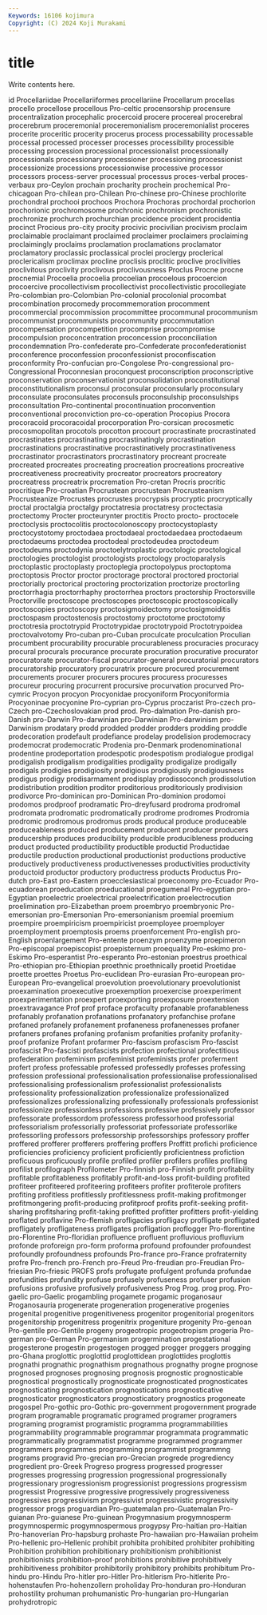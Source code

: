 ```yaml
---
Keywords: 16106 kojimura
Copyright: (C) 2024 Koji Murakami
---
```


# title

Write contents here.



id Procellariidae Procellariiformes procellariine Procellarum procellas procello procellose
procellous Pro-celtic procensorship procensure procentralization procephalic procercoid procere procereal procerebral
procerebrum proceremonial proceremonialism proceremonialist proceres procerite proceritic procerity procerus process
processability processable processal processed processer processes processibility processible processing procession
processional processionalist processionally processionals processionary processioner processioning processionist processionize processions
processionwise processive processor processors process-server processual processus proces-verbal proces-verbaux pro-Ceylon
prochain procharity prochein prochemical Pro-chicagoan Pro-chilean pro-Chilean Pro-chinese pro-Chinese prochlorite
prochondral prochooi prochoos Prochora Prochoras prochordal prochorion prochorionic prochromosome prochronic
prochronism prochronistic prochronize prochurch prochurchian procidence procident procidentia procinct Procious
pro-city procity procivic procivilian procivism proclaim proclaimable proclaimant proclaimed proclaimer
proclaimers proclaiming proclaimingly proclaims proclamation proclamations proclamator proclamatory proclassic proclassical
proclei proclergy proclerical proclericalism proclimax procline proclisis proclitic proclive proclivities
proclivitous proclivity proclivous proclivousness Proclus Procne procne procnemial Procoelia procoelia
procoelian procoelous procoercion procoercive procollectivism procollectivist procollectivistic procollegiate Pro-colombian pro-Colombian
Pro-colonial procolonial procombat procombination procomedy procommemoration procomment procommercial procommission procommittee
procommunal procommunism procommunist procommunists procommunity procommutation procompensation procompetition procomprise procompromise
procompulsion proconcentration proconcession proconciliation procondemnation Pro-confederate pro-Confederate proconfederationist proconference proconfession
proconfessionist proconfiscation proconformity Pro-confucian pro-Congolese Pro-congressional pro-Congressional Proconnesian proconquest proconscription
proconscriptive proconservation proconservationist proconsolidation proconstitutional proconstitutionalism proconsul proconsular proconsularly proconsulary
proconsulate proconsulates proconsuls proconsulship proconsulships proconsultation Pro-continental procontinuation proconvention proconventional
proconviction pro-co-operation Procopius Procora procoracoid procoracoidal procorporation Pro-corsican procosmetic procosmopolitan
procotols procotton procourt procrastinate procrastinated procrastinates procrastinating procrastinatingly procrastination procrastinations
procrastinative procrastinatively procrastinativeness procrastinator procrastinators procrastinatory procreant procreate procreated procreates
procreating procreation procreations procreative procreativeness procreativity procreator procreators procreatory procreatress
procreatrix procremation Pro-cretan Procris procritic procritique Pro-croatian Procrustean procrustean Procrusteanism
Procrusteanize Procrustes procrustes procrypsis procryptic procryptically proctal proctalgia proctalgy proctatresia
proctatresy proctectasia proctectomy Procter procteurynter proctitis Procto procto- proctocele proctoclysis
proctocolitis proctocolonoscopy proctocystoplasty proctocystotomy proctodaea proctodaeal proctodaedaea proctodaeum proctodaeums proctodea
proctodeal proctodeudea proctodeum proctodeums proctodynia proctoelytroplastic proctologic proctological proctologies proctologist
proctologists proctology proctoparalysis proctoplastic proctoplasty proctoplegia proctopolypus proctoptoma proctoptosis Proctor
proctor proctorage proctoral proctored proctorial proctorially proctorical proctoring proctorization proctorize
proctorling proctorrhagia proctorrhaphy proctorrhea proctors proctorship Proctorsville Proctorville proctoscope proctoscopes
proctoscopic proctoscopically proctoscopies proctoscopy proctosigmoidectomy proctosigmoiditis proctospasm proctostenosis proctostomy proctotome
proctotomy proctotresia proctotrypid Proctotrypidae proctotrypoid Proctotrypoidea proctovalvotomy Pro-cuban pro-Cuban proculcate
proculcation Proculian procumbent procurability procurable procurableness procuracies procuracy procural procurals
procurance procurate procuration procurative procurator procuratorate procurator-fiscal procurator-general procuratorial procurators
procuratorship procuratory procuratrix procure procured procurement procurements procurer procurers procures
procuress procuresses procureur procuring procurrent procursive procurvation procurved Pro-cymric Procyon
procyon Procyonidae procyoniform Procyoniformia Procyoninae procyonine Pro-cyprian pro-Cyprus proczarist Pro-czech
pro-Czech pro-Czechoslovakian prod prod. Pro-dalmation Pro-danish pro-Danish pro-Darwin Pro-darwinian pro-Darwinian
Pro-darwinism pro-Darwinism prodatary prodd prodded prodder prodders prodding proddle prodecoration
prodefault prodefiance prodelay prodelision prodemocracy prodemocrat prodemocratic Prodenia pro-Denmark prodenominational
prodentine prodeportation prodespotic prodespotism prodialogue prodigal prodigalish prodigalism prodigalities prodigality
prodigalize prodigally prodigals prodigies prodigiosity prodigious prodigiously prodigiousness prodigus prodigy
prodisarmament prodisplay prodissoconch prodissolution prodistribution prodition proditor proditorious proditoriously prodivision
prodivorce Pro-dominican pro-Dominican Pro-dominion prodomoi prodomos prodproof prodramatic Pro-dreyfusard prodroma
prodromal prodromata prodromatic prodromatically prodrome prodromes Prodromia prodromic prodromous prodromus
prods producal produce produceable produceableness produced producement producent producer producers
producership produces producibility producible producibleness producing product producted productibility productible
productid Productidae productile production productional productionist productions productive productively productiveness
productivenesses productivities productivity productoid productor productory productress products Productus Pro-dutch
pro-East pro-Eastern proecclesiastical proeconomy pro-Ecuador Pro-ecuadorean proeducation proeducational proegumenal Pro-egyptian
pro-Egyptian proelectric proelectrical proelectrification proelectrocution proelimination pro-Elizabethan proem proembryo proembryonic
Pro-emersonian pro-Emersonian Pro-emersonianism proemial proemium proempire proempiricism proempiricist proemployee proemployer
proemployment proemptosis proems proenforcement Pro-english pro-English proenlargement Pro-entente proenzym proenzyme
proepimeron Pro-episcopal proepiscopist proepisternum proequality Pro-eskimo pro-Eskimo Pro-esperantist Pro-esperanto Pro-estonian
proestrus proethical Pro-ethiopian pro-Ethiopian proethnic proethnically proetid Proetidae proette proettes
Proetus Pro-euclidean Pro-eurasian Pro-european pro-European Pro-evangelical proevolution proevolutionary proevolutionist proexamination
proexecutive proexemption proexercise proexperiment proexperimentation proexpert proexporting proexposure proextension proextravagance
Prof prof proface profaculty profanable profanableness profanably profanation profanations profanatory
profanchise profane profaned profanely profanement profaneness profanenesses profaner profaners profanes
profaning profanism profanities profanity profanity-proof profanize Profant profarmer Pro-fascism profascism
Pro-fascist profascist Pro-fascisti profascists profection profectional profectitious profederation profeminism profeminist
profeminists profer proferment profert profess professable professed professedly professes professing
profession professional professionalisation professionalise professionalised professionalising professionalism professionalist professionalists professionality
professionalization professionalize professionalized professionalizes professionalizing professionally professionals professionist professionize professionless
professions professive professively professor professorate professordom professoress professorhood professorial professorialism
professorially professoriat professoriate professorlike professorling professors professorship professorships professory proffer
proffered profferer profferers proffering proffers Proffitt profichi proficience proficiencies proficiency
proficient proficiently proficientness profiction proficuous proficuously profile profiled profiler profilers
profiles profiling profilist profilograph Profilometer Pro-finnish pro-Finnish profit profitability profitable
profitableness profitably profit-and-loss profit-building profited profiteer profiteered profiteering profiteers profiter
profiterole profiters profiting profitless profitlessly profitlessness profit-making profitmonger profitmongering profit-producing
profitproof profits profit-seeking profit-sharing profitsharing profit-taking profitted profitter profitters profit-yielding
proflated proflavine Pro-flemish profligacies profligacy profligate profligated profligately profligateness profligates
profligation proflogger Pro-florentine pro-Florentine Pro-floridian profluence profluent profluvious profluvium profonde
proforeign pro-form proforma profound profounder profoundest profoundly profoundness profounds Pro-france
pro-France profraternity profre Pro-french pro-French pro-Freud Pro-freudian pro-Freudian Pro-friesian Pro-friesic
PROFS profs profugate profulgent profunda profundae profundities profundity profuse profusely
profuseness profuser profusion profusions profusive profusively profusiveness Prog Prog. prog
prog. Pro-gaelic pro-Gaelic progambling progamete progamic proganosaur Proganosauria progenerate progeneration
progenerative progenies progenital progenitive progenitiveness progenitor progenitorial progenitors progenitorship progenitress
progenitrix progeniture progenity Pro-genoan Pro-gentile pro-Gentile progeny progeotropic progeotropism progeria
Pro-german pro-German Pro-germanism progermination progestational progesterone progestin progestogen progged progger
proggers progging pro-Ghana proglottic proglottid proglottidean proglottides proglottis prognathi prognathic
prognathism prognathous prognathy progne prognose prognosed prognoses prognosing prognosis prognostic
prognosticable prognostical prognostically prognosticate prognosticated prognosticates prognosticating prognostication prognostications prognosticative
prognosticator prognosticators prognosticatory prognostics progoneate progospel Pro-gothic pro-Gothic pro-government progovernment
prograde program programable programatic programed programer programers programing programist programistic
programma programmabilities programmability programmable programmar programmata programmatic programmatically programmatist programme
programmed programmer programmers programmes programming programmist programmng programs progravid Pro-grecian
pro-Grecian progrede progrediency progredient pro-Greek Progreso progress progressed progresser progresses
progressing progression progressional progressionally progressionary progressionism progressionist progressions progressism progressist
Progressive progressive progressively progressiveness progressives progressivism progressivist progressivistic progressivity progressor
progs proguardian Pro-guatemalan pro-Guatemalan Pro-guianan Pro-guianese Pro-guinean Progymnasium progymnosperm progymnospermic
progymnospermous progypsy Pro-haitian pro-Haitian Pro-hanoverian Pro-hapsburg prohaste Pro-hawaiian pro-Hawaiian proheim
Pro-hellenic pro-Hellenic prohibit prohibita prohibited prohibiter prohibiting Prohibition prohibition prohibitionary
prohibitionism prohibitionist prohibitionists prohibition-proof prohibitions prohibitive prohibitively prohibitiveness prohibitor prohibitorily
prohibitory prohibits prohibitum Pro-hindu pro-Hindu Pro-hitler pro-Hitler Pro-hitlerism Pro-hitlerite Pro-hohenstaufen
Pro-hohenzollern proholiday Pro-honduran pro-Honduran prohostility prohuman prohumanistic Pro-hungarian pro-Hungarian prohydrotropic
